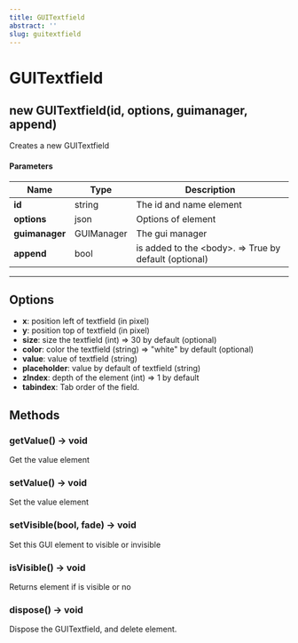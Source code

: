 ```yaml
---
title: GUITextfield
abstract: ''
slug: guitextfield
---
```


# GUITextfield

## new GUITextfield(id, options, guimanager, append)
Creates a new GUITextfield

#### Parameters
Name | Type | Description
---|---|---
**id** | string | The id and name element
**options** | json | Options of element
**guimanager** | GUIManager | The gui manager
**append** | bool | is added to the &lt;body&gt;. =&gt; True by default (optional)
---

## Options

* **x**: position left of textfield (in pixel)
* **y**: position top of textfield (in pixel)
* **size**: size the textfield (int) =&gt; 30 by default (optional)
* **color**: color the textfield (string) =&gt; "white" by default (optional)
* **value**: value of textfield (string)
* **placeholder**: value by default of textfield (string)
* **zIndex**: depth of the element (int) =&gt; 1 by default
* **tabindex**: Tab order of the field.

## Methods

### getValue() → void
Get the value element

### setValue() → void
Set the value element

### setVisible(bool, fade) → void
Set this GUI element to visible or invisible

### isVisible() → void
Returns element if is visible or no

### dispose() → void
Dispose the GUITextfield, and delete element.
